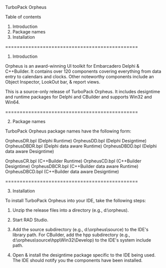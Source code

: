 TurboPack Orpheus


Table of contents

1.  Introduction
2.  Package names
3.  Installation

==============================================


1. Introduction


Orpheus is an award-winning UI toolkit for Embarcadero Delphi &
C++Builder. It contains over 120 components covering everything from
data entry to calendars and clocks. Other noteworthy components
include an Object Inspector, LookOut bar, & report views.

This is a source-only release of TurboPack Orpheus. It includes
designtime and runtime packages for Delphi and CBuilder and supports Win32 and Win64.

==============================================

2. Package names


TurboPack Orpheus package names have the following form:

OrpheusDR.bpl (Delphi Runtime)
OrpheusDD.bpl (Delphi Designtime)
OrpheusDBDR.bpl (Delphi data aware Runtime)
OrpheusDBDD.bpl (Delphi data aware Designtime)

OrpheusCR.bpl (C++Builder Runtime)
OrpheusCD.bpl (C++Builder Designtime)
OrpheusDBCR.bpl (C++Builder data aware Runtime)
OrpheusDBCD.bpl (C++Builder data aware Designtime)


==============================================

3. Installation


To install TurboPack Orpheus into your IDE, take the following
steps:

  1. Unzip the release files into a directory (e.g., d:\orpheus).

  2. Start RAD Studio.

  3. Add the source subdirectory (e.g., d:\orpheus\source) to the
     IDE's library path. For CBuilder, add the hpp subdirectory
     (e.g., d:\orpheus\source\hpp\Win32\Develop) to the IDE's system include path.

  4. Open & install the designtime package specific to the IDE being
     used. The IDE should notify you the components have been
     installed.
